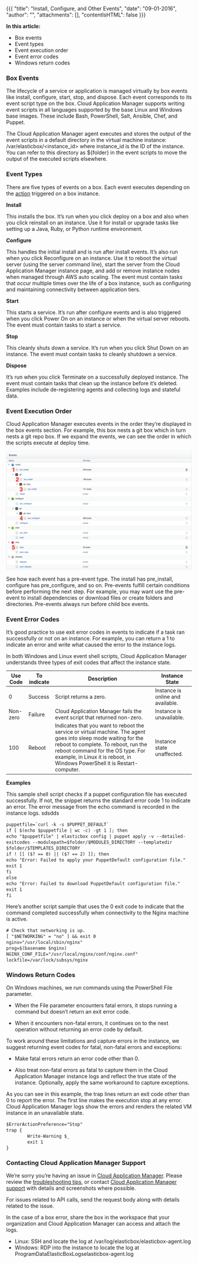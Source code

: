 {{{ "title": "Install, Configure, and Other Events",
"date": "09-01-2016",
"author": "",
"attachments": [],
"contentIsHTML": false
}}}

**In this article:**

* Box events
* Event types
* Event execution order
* Event error codes
* Windows return codes

### Box Events

The lifecycle of a service or application is managed virtually by box events like install, configure, start, stop, and dispose. Each event corresponds to its event script type on the box. Cloud Application Manager supports writing event scripts in all languages supported by the base Linux and Windows base images. These include Bash, PowerShell, Salt, Ansible, Chef, and Puppet.

The Cloud Application Manager agent executes and stores the output of the event scripts in a default directory in the virtual machine instance: /var/elasticbox/<instance_id> where instance_id is the ID of the instance. You can refer to this directory as ${folder} in the event scripts to move the output of the executed scripts elsewhere.

### Event Types

There are five types of events on a box. Each event executes depending on the [action](../API/instances-api.md) triggered on a box instance.

**Install**

This installs the box. It’s run when you click deploy on a box and also when you click reinstall on an instance. Use it for install or upgrade tasks like setting up a Java, Ruby, or Python runtime environment.

**Configure**

This handles the initial install and is run after install events. It’s also run when you click Reconfigure on an instance. Use it to reboot the virtual server (using the server command line), start the server from the Cloud Application Manager instance page, and add or remove instance nodes when managed through AWS auto scaling. The event must contain tasks that occur multiple times over the life of a box instance, such as configuring and maintaining connectivity between application tiers.

**Start**

This starts a service. It’s run after configure events and is also triggered when you click Power On on an instance or when the virtual server reboots. The event must contain tasks to start a service.

**Stop**

This cleanly shuts down a service. It’s run when you click Shut Down on an instance. The event must contain tasks to cleanly shutdown a service.

**Dispose**

It’s run when you click Terminate on a successfully deployed instance. The event must contain tasks that clean up the instance before it’s deleted. Examples include de-registering agents and collecting logs and stateful data.

### Event Execution Order

Cloud Application Manager executes events in the order they’re displayed in the box events section. For example, this box nests a git box which in turn nests a git repo box. If we expand the events, we can see the order in which the scripts execute at deploy time.

![installconfigureandotherevents1.png](../../images/cloud-application-manager/installconfigureandotherevents1.png)

See how each event has a pre-event type. The install has pre_install, configure has pre_configure, and so on. Pre-events fulfill certain conditions before performing the next step. For example, you may want use the pre-event to install dependencies or download files or create folders and directories. Pre-events always run before child box events.

### Event Error Codes

It’s good practice to use exit error codes in events to indicate if a task ran successfully or not on an instance. For example, you can return a 1 to indicate an error and write what caused the error to the instance logs.

In both Windows and Linux event shell scripts, Cloud Application Manager understands three types of exit codes that affect the instance state.

| Use Code | To indicate | Description | Instance State |
|----------|-------------|-------------|----------------|
| 0 | Success | Script returns a zero. | Instance is online and available. |
| Non-zero | Failure | Cloud Application Manager fails the event script that returned non-zero. | Instance is unavailable. |
| 100 | Reboot | Indicates that you want to reboot the service or virtual machine. The agent goes into sleep mode waiting for the reboot to complete. To reboot, run the reboot command for the OS type. For example, in Linux it is reboot, in Windows PowerShell it is Restart-computer. | Instance state unaffected. |

**Examples**

This sample shell script checks if a puppet configuration file has executed successfully. If not, the snippet returns the standard error code 1 to indicate an error. The error message from the echo command is recorded in the instance logs. sdsdds

```
puppetfile=`curl -k -s $PUPPET_DEFAULT`
if [ $(echo $puppetfile | wc -c) -gt 1 ]; then
echo "$puppetfile" | elasticbox config | puppet apply -v --detailed-exitcodes --modulepath=$folder/$MODULES_DIRECTORY --templatedir $folder/$TEMPLATES_DIRECTORY
if ! [[ ($? == 0) || ($? == 2) ]]; then
echo "Error: Failed to apply your PuppetDefault configuration file."
exit 1
fi
else
echo "Error: Failed to download PuppetDefault configuration file."
exit 1
fi
```

Here’s another script sample that uses the 0 exit code to indicate that the command completed successfully when connectivity to the Nginx machine is active.

```
# Check that networking is up.
[ "$NETWORKING" = "no" ] && exit 0
nginx="/usr/local/sbin/nginx"
prog=$(basename $nginx)
NGINX_CONF_FILE="/usr/local/nginx/conf/nginx.conf"
lockfile=/var/lock/subsys/nginx
```

### Windows Return Codes

On Windows machines, we run commands using the PowerShell File parameter.

* When the File parameter encounters fatal errors, it stops running a command but doesn’t return an exit error code.

* When it encounters non-fatal errors, it continues on to the next operation without returning an error code by default.

To work around these limitations and capture errors in the instance, we suggest returning event codes for fatal, non-fatal errors and exceptions:

* Make fatal errors return an error code other than 0.

* Also treat non-fatal errors as fatal to capture them in the Cloud Application Manager instance logs and reflect the true state of the instance. Optionally, apply the same workaround to capture exceptions.

As you can see in this example, the trap lines return an exit code other than 0 to report the error. The first line makes the execution stop at any error. Cloud Application Manager logs show the errors and renders the related VM instance in an unavailable state.

```
$ErrorActionPreference="Stop"
trap {
        Write-Warning $_
        exit 1
}
```

### Contacting Cloud Application Manager Support

We’re sorry you’re having an issue in [Cloud Application Manager](https://www.ctl.io/cloud-application-manager/). Please review the [troubleshooting tips](../Troubleshooting/troubleshooting-tips.md), or contact [Cloud Application Manager support](mailto:cloudsupport@centurylink.com) with details and screenshots where possible.

For issues related to API calls, send the request body along with details related to the issue.

In the case of a box error, share the box in the workspace that your organization and Cloud Application Manager can access and attach the logs.
* Linux: SSH and locate the log at /var/log/elasticbox/elasticbox-agent.log
* Windows: RDP into the instance to locate the log at ProgramDataElasticBoxLogselasticbox-agent.log
